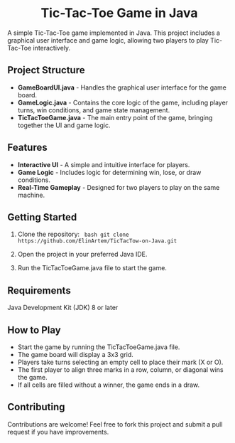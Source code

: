 # <div align="center">Tic-Tac-Toe Game in Java</div>

A simple Tic-Tac-Toe game implemented in Java. This project includes a graphical user interface and game logic, allowing two players to play Tic-Tac-Toe interactively.

## Project Structure

- **GameBoardUI.java** - Handles the graphical user interface for the game board.
- **GameLogic.java** - Contains the core logic of the game, including player turns, win conditions, and game state management.
- **TicTacToeGame.java** - The main entry point of the game, bringing together the UI and game logic.

## Features

- **Interactive UI** - A simple and intuitive interface for players.
- **Game Logic** - Includes logic for determining win, lose, or draw conditions.
- **Real-Time Gameplay** - Designed for two players to play on the same machine.

## Getting Started

1. Clone the repository:
   ``` bash git clone https://github.com/ElinArtem/TicTacTow-on-Java.git```
   
2. Open the project in your preferred Java IDE.
3. Run the TicTacToeGame.java file to start the game.

## Requirements

Java Development Kit (JDK) 8 or later

## How to Play

- Start the game by running the TicTacToeGame.java file.
- The game board will display a 3x3 grid.
- Players take turns selecting an empty cell to place their mark (X or O).
- The first player to align three marks in a row, column, or diagonal wins the game.
- If all cells are filled without a winner, the game ends in a draw.

## Contributing

Contributions are welcome! Feel free to fork this project and submit a pull request if you have improvements.
